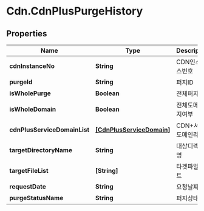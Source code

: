 # Cdn.CdnPlusPurgeHistory

## Properties
Name | Type | Description | Notes
------------ | ------------- | ------------- | -------------
**cdnInstanceNo** | **String** | CDN인스턴스번호 | [optional] 
**purgeId** | **String** | 퍼지ID | [optional] 
**isWholePurge** | **Boolean** | 전체퍼지여부 | [optional] 
**isWholeDomain** | **Boolean** | 전체도메인퍼지여부 | [optional] 
**cdnPlusServiceDomainList** | [**[CdnPlusServiceDomain]**](CdnPlusServiceDomain.md) | CDN+서비스도메인리스트 | [optional] 
**targetDirectoryName** | **String** | 대상디렉토리명 | [optional] 
**targetFileList** | **[String]** | 타겟파일리스트 | [optional] 
**requestDate** | **String** | 요청날짜 | [optional] 
**purgeStatusName** | **String** | 퍼지상태 | [optional] 


